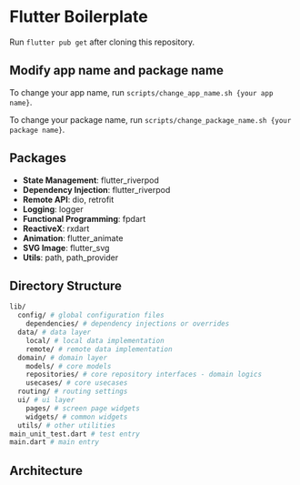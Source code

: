 # Flutter Boilerplate

Run `flutter pub get` after cloning this repository.

## Modify app name and package name

To change your app name, run `scripts/change_app_name.sh {your app name}`.

To change your package name, run `scripts/change_package_name.sh {your package name}`.

## Packages

- **State Management**: flutter_riverpod
- **Dependency Injection**: flutter_riverpod
- **Remote API**: dio, retrofit
- **Logging**: logger
- **Functional Programming**: fpdart
- **ReactiveX**: rxdart
- **Animation**: flutter_animate
- **SVG Image**: flutter_svg
- **Utils**: path, path_provider

## Directory Structure

```sh
lib/
  config/ # global configuration files
    dependencies/ # dependency injections or overrides
  data/ # data layer
    local/ # local data implementation
    remote/ # remote data implementation
  domain/ # domain layer
    models/ # core models
    repositories/ # core repository interfaces - domain logics
    usecases/ # core usecases
  routing/ # routing settings
  ui/ # ui layer
    pages/ # screen page widgets
    widgets/ # common widgets
  utils/ # other utilities
main_unit_test.dart # test entry
main.dart # main entry
```

## Architecture

